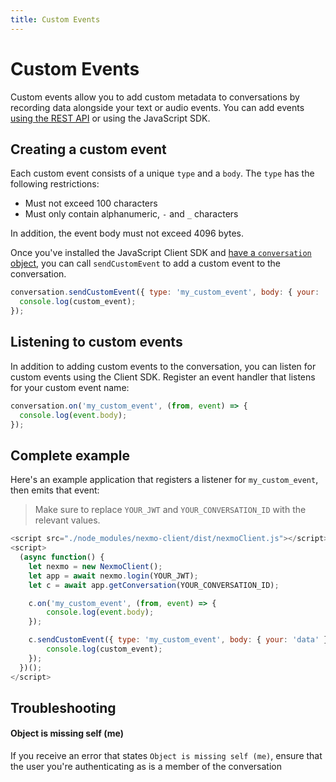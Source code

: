 ```yaml
---
title: Custom Events
---
```


# Custom Events

Custom events allow you to add custom metadata to conversations by recording data alongside your text or audio events. You can add events [using the REST API](/conversation/code-snippets/event/create-custom-event) or using the JavaScript SDK.

## Creating a custom event

Each custom event consists of a unique `type` and a `body`. The `type` has the following restrictions:

* Must not exceed 100 characters
* Must only contain alphanumeric, `-` and `_` characters

In addition, the event body must not exceed 4096 bytes.

Once you've installed the JavaScript Client SDK and [have a `conversation` object](/client-sdk/in-app-messaging/guides/simple-conversation/javascript), you can call `sendCustomEvent` to add a custom event to the conversation.

```javascript
conversation.sendCustomEvent({ type: 'my_custom_event', body: { your: 'data' }}).then((custom_event) => {
  console.log(custom_event);
});
```

## Listening to custom events
In addition to adding custom events to the conversation, you can listen for custom events using the Client SDK. Register an event handler that listens for your custom event name:

```javascript
conversation.on('my_custom_event', (from, event) => {
  console.log(event.body);
});
```

## Complete example

Here's an example application that registers a listener for `my_custom_event`, then emits that event:

> Make sure to replace `YOUR_JWT` and `YOUR_CONVERSATION_ID` with the relevant values.

```javascript
<script src="./node_modules/nexmo-client/dist/nexmoClient.js"></script>
<script>
  (async function() {
    let nexmo = new NexmoClient();
    let app = await nexmo.login(YOUR_JWT);
    let c = await app.getConversation(YOUR_CONVERSATION_ID);

    c.on('my_custom_event', (from, event) => {
        console.log(event.body);
    });

    c.sendCustomEvent({ type: 'my_custom_event', body: { your: 'data' }}).then((custom_event) => {
        console.log(custom_event);
    });
  })();
</script>
```

## Troubleshooting
<div class="Vlt-callout Vlt-callout--warning">
	<i></i>
	<div class="Vlt-callout__content">
		<h4>Object is missing self (me)</h4>
		<p>If you receive an error that states <code>Object is missing self (me)</code>, ensure that the user you're authenticating as is a member of the conversation</p>
	</div>
</div>
